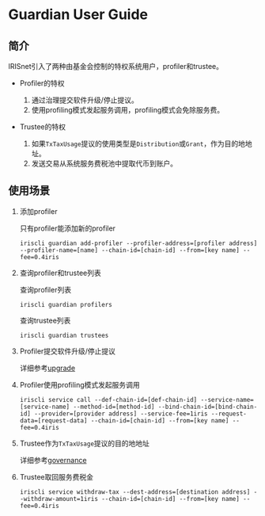 # Guardian User Guide

## 简介
IRISnet引入了两种由基金会控制的特权系统用户，profiler和trustee。 

* Profiler的特权
    1. 通过治理提交软件升级/停止提议。
    2. 使用profiling模式发起服务调用，profiling模式会免除服务费。
    
* Trustee的特权
    1. 如果`TxTaxUsage`提议的使用类型是`Distribution`或`Grant`，作为目的地地址。
    2. 发送交易从系统服务费税池中提取代币到账户。
    
## 使用场景
1. 添加profiler

    只有profiler能添加新的profiler
    ```shell
    iriscli guardian add-profiler --profiler-address=[profiler address] --profiler-name=[name] --chain-id=[chain-id] --from=[key name] --fee=0.4iris 
    ```
    
2. 查询profiler和trustee列表

    查询profiler列表
    ```shell
    iriscli guardian profilers
    ```
    查询trustee列表
    ```shell
    iriscli guardian trustees
    ```
    
3. Profiler提交软件升级/停止提议

    详细参考[upgrade](upgrade.md)

4. Profiler使用profiling模式发起服务调用
    ```shell
    iriscli service call --def-chain-id=[def-chain-id] --service-name=[service-name] --method-id=[method-id] --bind-chain-id=[bind-chain-id] --provider=[provider address] --service-fee=1iris --request-data=[request-data] --chain-id=[chain-id] --from=[key name] --fee=0.4iris
    ```
    
5. Trustee作为`TxTaxUsage`提议的目的地地址

    详细参考[governance](governance.md#proposals-on-transaction-fee-community-tax-usage)
    
6. Trustee取回服务费税金
    ```shell
    iriscli service withdraw-tax --dest-address=[destination address] --withdraw-amount=1iris --chain-id=[chain-id] --from=[key name] --fee=0.4iris 
    ```